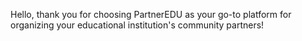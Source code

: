 Hello, thank you for choosing PartnerEDU as your go-to platform for organizing your educational institution's community partners!
